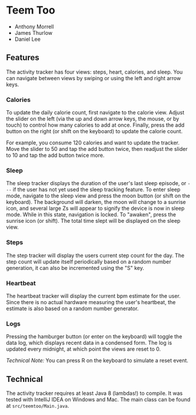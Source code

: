 # Teem Too
 - Anthony Morrell
 - James Thurlow
 - Daniel Lee

## Features
The activity tracker has four views: steps, heart, calories, and sleep. You can navigate between views by swiping or
using the left and right arrow keys.

### Calories
To update the daily calorie count, first navigate to the calorie view. Adjust the slider on the left (via the up and
down arrow keys, the mouse, or by touch) to control how many calories to add at once. Finally, press the add button on
the right (or shift on the keyboard) to update the calorie count.

For example, you consume 120 calories and want to update the tracker. Move the slider to 50 and tap the add button
twice, then readjust the slider to 10 and tap the add button twice more.

### Sleep
The sleep tracker displays the duration of the user's last sleep episode, or `---` if the user has not yet used the
sleep tracking feature. To enter sleep mode, navigate to the sleep view and press the moon button (or shift on the
keyboard). The background will darken, the moon will change to a sunrise icon, and several large Zs will appear to
signify the device is now in sleep mode. While in this state, navigation is locked. To "awaken", press the sunrise icon
(or shift). The total time slept will be displayed on the sleep view.

### Steps
The step tracker will display the users current step count for the day. The step count will update itself periodically
based on a random number generation, it can also be incremented using the "S" key. 

### Heartbeat
The heartbeat tracker will display the current bpm estimate for the user. Since there is no actual hardware measuring the 
user's heartbeat, the estimate is also based on a random number generator.

### Logs
Pressing the hamburger button (or enter on the keyboard) will toggle the data log, which displays recent data in a
condensed form. The log is updated every midnight, at which point the views are reset to 0.

*Technical Note:* You can press R on the keyboard to simulate a reset event.

## Technical

The activity tracker requires at least Java 8 (lambdas!) to compile. It was tested with IntelliJ IDEA on Windows and
Mac. The main class can be found at `src/teemtoo/Main.java`.